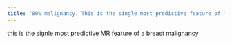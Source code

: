 ```yaml
---
title: "80% malignancy. This is the single most predictive feature of malignancy."
---
```

this is the signle most predictive MR feature of a breast malignancy

